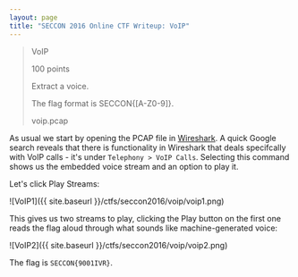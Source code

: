 ```yaml
---
layout: page
title: "SECCON 2016 Online CTF Writeup: VoIP"
---
```


> VoIP
>
> 100 points
> 
> Extract a voice.
>
> The flag format is SECCON{[A-Z0-9]}.
>
> voip.pcap 

As usual we start by opening the PCAP file in [Wireshark](https://www.wireshark.org/). A quick Google search reveals that there is functionality in Wireshark that deals specifcally with VoIP calls - it's under ```Telephony > VoIP Calls```. Selecting this command shows us the embedded voice stream and an option to play it.

Let's click Play Streams:

![VoIP1]({{ site.baseurl }}/ctfs/seccon2016/voip/voip1.png)

This gives us two streams to play, clicking the Play button on the first one reads the flag aloud through what sounds like machine-generated voice:

![VoIP2]({{ site.baseurl }}/ctfs/seccon2016/voip/voip2.png)

The flag is ```SECCON{9001IVR}```.


